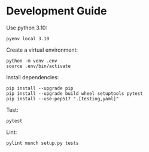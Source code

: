 # Development Guide

Use python 3.10:

```
pyenv local 3.10
```

Create a virtual environment:

```
python -m venv .env
source .env/bin/activate
```

Install dependencies:

```
pip install --upgrade pip
pip install --upgrade build wheel setuptools pytest
pip install --use-pep517 ".[testing,yaml]"
```

Test:

```
pytest
```

Lint:

```
pylint munch setup.py tests
```
